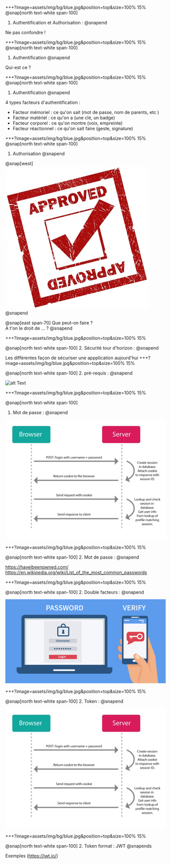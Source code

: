 +++?image=assets/img/bg/blue.jpg&position=top&size=100% 15%
@snap[north text-white span-100]
1. Authentification et Authorisation : 
@snapend

Ne pas confondre ! 

+++?image=assets/img/bg/blue.jpg&position=top&size=100% 15%
@snap[north text-white span-100]
1. Authentification 
@snapend

Qui-est ce ? 

+++?image=assets/img/bg/blue.jpg&position=top&size=100% 15%
@snap[north text-white span-100]
1. Authentification 
@snapend

4 types facteurs d'authentification : <br/>

 - Facteur mémoriel : ce qu'on sait (mot de passe, nom de parents, etc )
 - Facteur matériel : ce qu'on a (une clé, un badge)
 - Facteur corporel : ce qu'on montre (voix, empreinte)
 - Facteur réactionnel : ce qu'on sait faire (geste, signature)

+++?image=assets/img/bg/blue.jpg&position=top&size=100% 15%
@snap[north text-white span-100]
1. Authorisation 
@snapend

@snap[west]
![alt Text](assets/img/Approved.jpg)
@snapend

@snap[east span-70]
Que peut-on faire ? <br/>
A t'on le droit de ... ? 
@snapend

+++?image=assets/img/bg/blue.jpg&position=top&size=100% 15%

@snap[north text-white span-100]
2. Sécurité tour d'horizon  : 
@snapend

Les différentes façon de sécuriser une appplication aujourd'hui
+++?image=assets/img/bg/blue.jpg&position=top&size=100% 15%

@snap[north text-white span-100]
2. pré-requis : 
@snapend

![alt Text](assets/img/HTTP-HTTPSç.jpg)

+++?image=assets/img/bg/blue.jpg&position=top&size=100% 15%

@snap[north text-white span-100]
1. Mot de passe : 
@snapend

![alt Text](assets/img/flow-cookie-session-large.jpg)

+++?image=assets/img/bg/blue.jpg&position=top&size=100% 15%

@snap[north text-white span-100]
2. Mot de passe : 
@snapend

https://haveibeenpwned.com/ <br/>
https://en.wikipedia.org/wiki/List_of_the_most_common_passwords

+++?image=assets/img/bg/blue.jpg&position=top&size=100% 15%

@snap[north text-white span-100]
2. Double facteurs : 
@snapend

![alt Text](assets/img/double_factors.jpg)

+++?image=assets/img/bg/blue.jpg&position=top&size=100% 15%

@snap[north text-white span-100]
2. Token : 
@snapend

![alt Text](assets/img/flow-cookie-session-large.jpg)

+++?image=assets/img/bg/blue.jpg&position=top&size=100% 15%

@snap[north text-white span-100]
2.  Token format : JWT 
@snapends

Exemples (https://jwt.io/)


